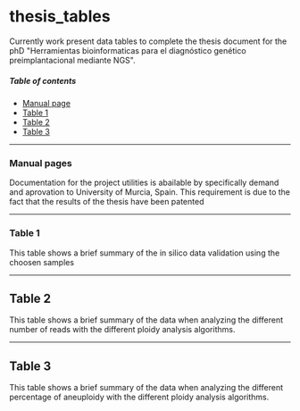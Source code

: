 # thesis_tables

Currently work present data tables to complete the thesis document for the phD "Herramientas bioinformaticas para el diagnóstico genético preimplantacional mediante NGS".


##### Table of contents
* [Manual page](#manual)
* [Table 1](#one)
* [Table 2](#two)
* [Table 3](#three)

---
<a name="manual"></a>
### Manual pages

Documentation for the project utilities is abailable by specifically demand and aprovation to University of Murcia, Spain. This requirement is due to the fact that the results of the thesis have been patented

---
<a name="one"></a>
### Table 1

This table shows a brief summary of the in silico data validation using the choosen samples

---
<a name="two"></a>
## Table 2

This table shows a brief summary of the data when analyzing the different number of reads with the different ploidy analysis algorithms.

---
<a name="three"></a>
## Table 3

This table shows a brief summary of the data when analyzing the different percentage of aneuploidy with the different ploidy analysis algorithms.
